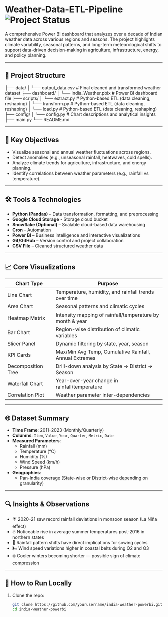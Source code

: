 # Weather-Data-ETL-Pipeline ![Project Status](https://img.shields.io/badge/status-WIP-yellow.svg)

A comprehensive Power BI dashboard that analyzes over a decade of Indian weather data across various regions and seasons. The project highlights climate variability, seasonal patterns, and long-term meteorological shifts to support data-driven decision-making in agriculture, infrastructure, energy, and policy planning.

---

## 📁 Project Structure
├── data/
│ └── output_data.csv # Final cleaned and transformed weather dataset
├── dashboard/
│ └── India_Weather.pbix # Power BI dashboard file
├── scripts/
│ └── extract.py # Python-based ETL (data cleaning, reshaping)
│ └── transform.py # Python-based ETL (data cleaning, reshaping)
│ └── load.py # Python-based ETL (data cleaning, reshaping)
├── config/
│ └── config.py # Chart descriptions and analytical insights
├── main.py
└── README.md


---

## 🧠 Key Objectives

- Visualize seasonal and annual weather fluctuations across regions.
- Detect anomalies (e.g., unseasonal rainfall, heatwaves, cold spells).
- Analyze climate trends for agriculture, infrastructure, and energy planning.
- Identify correlations between weather parameters (e.g., rainfall vs temperature).

---

## 🛠️ Tools & Technologies

- **Python (Pandas)** – Data transformation, formatting, and preprocessing
- **Google Cloud Storage** - Storage cloud bucket
- **Snowflake (Optional)** – Scalable cloud-based data warehousing
- **Cron** - Automation
- **Power BI** – Business intelligence and interactive visualizations
- **Git/GitHub** – Version control and project collaboration
- **CSV File** – Cleaned structured weather data

---

## 📈 Core Visualizations

| Chart Type              | Purpose                                                             |
|-------------------------|---------------------------------------------------------------------|
| Line Chart              | Temperature, humidity, and rainfall trends over time                |
| Area Chart              | Seasonal patterns and climatic cycles                               |
| Heatmap Matrix          | Intensity mapping of rainfall/temperature by month & year           |
| Bar Chart               | Region-wise distribution of climatic variables                      |
| Slicer Panel            | Dynamic filtering by state, year, season                           |
| KPI Cards               | Max/Min Avg Temp, Cumulative Rainfall, Annual Extremes              |
| Decomposition Tree      | Drill-down analysis by State → District → Season                   |
| Waterfall Chart         | Year-over-year change in rainfall/temperature                       |
| Correlation Plot        | Weather parameter inter-dependencies                                |

---

## 🌐 Dataset Summary

- **Time Frame**: 2011–2023 (Monthly/Quarterly)
- **Columns**: `Item`, `Value`, `Year`, `Quarter`, `Metric`, `Date`
- **Measured Parameters**:
  - Rainfall (mm)
  - Temperature (°C)
  - Humidity (%)
  - Wind Speed (km/h)
  - Pressure (hPa)
- **Geographies**:
  - Pan-India coverage (State-wise or District-wise depending on granularity)

---

## 🔍 Insights & Observations

- ☔ 2020–21 saw record rainfall deviations in monsoon season (La Niña effect)
- 🔥 Noticeable rise in average summer temperatures post-2016 in northern states
- 🌾 Rainfall pattern shifts have direct implications for sowing cycles
- 🌬️ Wind speed variations higher in coastal belts during Q2 and Q3
- ❄️ Cooler winters becoming shorter — possible sign of climate compression

---

## 🚀 How to Run Locally

1. Clone the repo:
   ```bash
   git clone https://github.com/yourusername/india-weather-powerbi.git
   cd india-weather-powerbi
   ```
